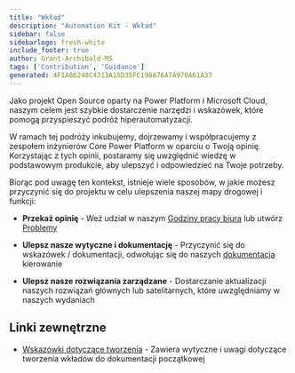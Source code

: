 ```yaml
---
title: "Wkład"
description: "Automation Kit - Wkład"
sidebar: false
sidebarlogo: fresh-white
include_footer: true
author: Grant-Archibald-MS
tags: ['Contribution', 'Guidance']
generated: 4F1A86248C4313A15D35FC198A76A7A970A61A37
---
```


Jako projekt Open Source oparty na Power Platform i Microsoft Cloud, naszym celem jest szybkie dostarczenie narzędzi i wskazówek, które pomogą przyspieszyć podróż hiperautomatyzacji.

W ramach tej podróży inkubujemy, dojrzewamy i współpracujemy z zespołem inżynierów Core Power Platform w oparciu o Twoją opinię. Korzystając z tych opinii, postaramy się uwzględnić wiedzę w podstawowym produkcie, aby ulepszyć i odpowiedzieć na Twoje potrzeby.

Biorąc pod uwagę ten kontekst, istnieje wiele sposobów, w jakie możesz przyczynić się do projektu w celu ulepszenia naszej mapy drogowej i funkcji:

- **Przekaż opinię** - Weź udział w naszym [Godziny pracy biura](/pl/office-hours) lub utwórz [Problemy](/pl/contribution/feedback)

- **Ulepsz nasze wytyczne i dokumentację** - Przyczynić się do wskazówek / dokumentacji, odwołując się do naszych [dokumentacja](/pl/contribution/documentation) kierowanie

- **Ulepsz nasze rozwiązania zarządzane** - Dostarczanie aktualizacji naszych rozwiązań głównych lub satelitarnych, które uwzględniamy w naszych wydaniach

## Linki zewnętrzne

- [Wskazówki dotyczące tworzenia](/pl/contribution/authoring) - Zawiera wytyczne i uwagi dotyczące tworzenia wkładów do dokumentacji początkowej
